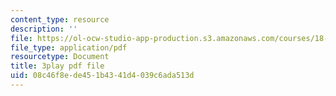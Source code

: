 ```yaml
---
content_type: resource
description: ''
file: https://ol-ocw-studio-app-production.s3.amazonaws.com/courses/18-01sc-single-variable-calculus-fall-2010/08c46f8ede451b4341d4039c6ada513d_KhwQKE_tld0.pdf
file_type: application/pdf
resourcetype: Document
title: 3play pdf file
uid: 08c46f8e-de45-1b43-41d4-039c6ada513d
---
```

